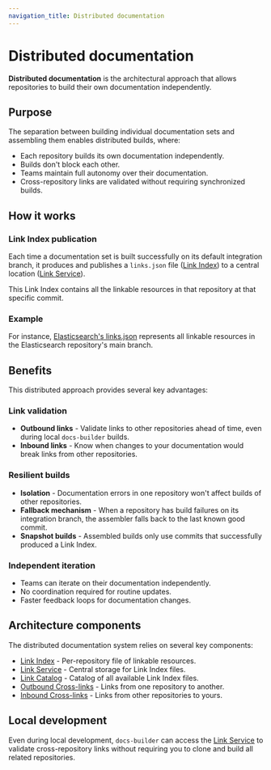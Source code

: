 ```yaml
---
navigation_title: Distributed documentation
---
```


# Distributed documentation

**Distributed documentation** is the architectural approach that allows repositories to build their own documentation independently.

## Purpose

The separation between building individual documentation sets and assembling them enables distributed builds, where:

* Each repository builds its own documentation independently.
* Builds don't block each other.
* Teams maintain full autonomy over their documentation.
* Cross-repository links are validated without requiring synchronized builds.

## How it works

### Link Index publication

Each time a documentation set is built successfully on its default integration branch, it produces and publishes a `links.json` file ([Link Index](link-index.md)) to a central location ([Link Service](link-service.md)).

This Link Index contains all the linkable resources in that repository at that specific commit.

### Example

For instance, [Elasticsearch's links.json](https://elastic-docs-link-index.s3.us-east-2.amazonaws.com/elastic/elasticsearch/main/links.json) represents all linkable resources in the Elasticsearch repository's main branch.

## Benefits

This distributed approach provides several key advantages:

### Link validation

* **Outbound links** - Validate links to other repositories ahead of time, even during local `docs-builder` builds.
* **Inbound links** - Know when changes to your documentation would break links from other repositories.

### Resilient builds

* **Isolation** - Documentation errors in one repository won't affect builds of other repositories.
* **Fallback mechanism** - When a repository has build failures on its integration branch, the assembler falls back to the last known good commit.
* **Snapshot builds** - Assembled builds only use commits that successfully produced a Link Index.

### Independent iteration

* Teams can iterate on their documentation independently.
* No coordination required for routine updates.
* Faster feedback loops for documentation changes.

## Architecture components

The distributed documentation system relies on several key components:

* [Link Index](link-index.md) - Per-repository file of linkable resources.
* [Link Service](link-service.md) - Central storage for Link Index files.
* [Link Catalog](link-catalog.md) - Catalog of all available Link Index files.
* [Outbound Cross-links](outbound-cross-links.md) - Links from one repository to another.
* [Inbound Cross-links](inbound-cross-links.md) - Links from other repositories to yours.

## Local development

Even during local development, `docs-builder` can access the [Link Service](link-service.md) to validate cross-repository links without requiring you to clone and build all related repositories.
